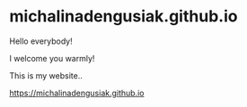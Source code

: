 # michalinadengusiak.github.io

Hello everybody!

I welcome you warmly!

This is my website..

https://michalinadengusiak.github.io

    
      
